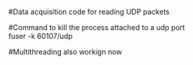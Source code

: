 #Data acquisition code  for reading UDP packets


#Command to kill the process attached to a udp port  
fuser -k 60107/udp  
  
#Multithreading also workign now



